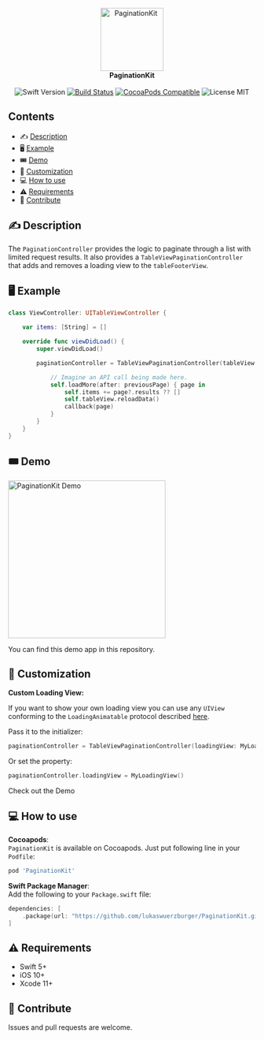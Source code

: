 <p align="center">
    <img src="https://raw.githubusercontent.com/lukaswuerzburger/PaginationKit/develop/readme-images/logo.png" alt="PaginationKit" title="PaginationKit" width="128"  height="128"/><br/>
    <b>PaginationKit</b><br/>
    <br/>
    <img src="https://img.shields.io/badge/Swift-5-orange" alt="Swift Version" title="Swift Version"/>
    <a href="https://travis-ci.org/lukaswuerzburger/PaginationKit"><img src="https://travis-ci.org/lukaswuerzburger/PaginationKit.svg?branch=develop" alt="Build Status" title="Build Status"/></a>
    <a href="https://cocoapods.org/pods/PaginationKit"><img src="https://img.shields.io/cocoapods/v/PaginationKit.svg?style=flat-square" alt="CocoaPods Compatible" title="CocoaPods Compatible"/></a>
    <img src="https://img.shields.io/badge/license-MIT-blue.svg?style=flat-square" alt="License MIT" title="License MIT"/>
</p>


## Contents

- ✍️ [Description](#%EF%B8%8F-description)
- 🖥 [Example](#-example)
- 🎟 [Demo](#-demo)
- 🔨 [Customization](#-customization)
- 💻 [How to use](#-how-to-use)
- ⚠️ [Requirements](#%EF%B8%8F-requirements)
- 💪 [Contribute](#-contribute)

## ✍️ Description

The `PaginationController` provides the logic to paginate through a list with limited request results. It also provides a `TableViewPaginationController` that adds and removes a loading view to the `tableFooterView`.

## 🖥 Example

```swift
class ViewController: UITableViewController {

    var items: [String] = []

    override func viewDidLoad() {
        super.viewDidLoad()

        paginationController = TableViewPaginationController(tableView: tableView) { previousPage, callback in

            // Imagine an API call being made here.
            self.loadMore(after: previousPage) { page in
                self.items += page?.results ?? []
                self.tableView.reloadData()
                callback(page)
            }
        }
    }
}
```

## 🎟 Demo

<img src="https://raw.githubusercontent.com/lukaswuerzburger/PaginationKit/develop/readme-images/demo.gif" alt="PaginationKit Demo" title="PaginationKit Demo" width="320"/>

You can find this demo app in this repository.

## 🔨 Customization

**Custom Loading View:**

If you want to show your own loading view you can use any `UIView` conforming to the `LoadingAnimatable` protocol described [here](PaginationKit/Sources/LoadingAnimatable.swift).

Pass it to the initializer:
```swift
paginationController = TableViewPaginationController(loadingView: MyLoadingView(), ...)
```

Or set the property:
```swift
paginationController.loadingView = MyLoadingView()
```

Check out the Demo 

## 💻 How to use

**Cocoapods**:  
`PaginationKit` is available on Cocoapods. Just put following line in your `Podfile`:
```ruby
pod 'PaginationKit'
```

**Swift Package Manager**:  
Add the following to your `Package.swift` file:
```swift
dependencies: [
    .package(url: "https://github.com/lukaswuerzburger/PaginationKit.git", from: "1.0.0")
]
```

## ⚠️ Requirements

- Swift 5+
- iOS 10+
- Xcode 11+

## 💪 Contribute

Issues and pull requests are welcome.
